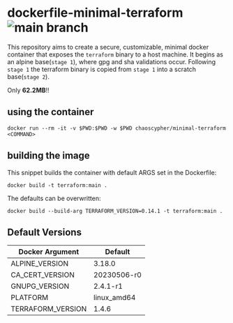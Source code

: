 # dockerfile-minimal-terraform ![main branch](https://github.com/ChaosCypher/dockerfile-minimal-terraform/actions/workflows/docker-publish.yml/badge.svg?branch=main)
This repository aims to create a secure, customizable, minimal docker container that exposes the `terraform` binary to a host machine. It begins as an alpine base(`stage 1`), where gpg and sha validations occur. Following `stage 1` the terraform binary is copied from `stage 1` into a scratch base(`stage 2`).

Only **62.2MB**!!

## using the container

```shell
docker run --rm -it -v $PWD:$PWD -w $PWD chaoscypher/minimal-terraform <COMMAND>
```

## building the image

This snippet builds the container with default ARGS set in the Dockerfile:

```shell
docker build -t terraform:main .
```

The defaults can be overwritten:

```shell
docker build --build-arg TERRAFORM_VERSION=0.14.1 -t terraform:main .
```

## Default Versions

|Docker Argument         |Default    |
------------------------ | -----------
|ALPINE_VERSION          |3.18.0     |
|CA_CERT_VERSION         |20230506-r0|
|GNUPG_VERSION           |2.4.1-r1   |
|PLATFORM                |linux_amd64|
|TERRAFORM_VERSION       |1.4.6      |
